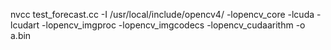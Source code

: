 nvcc test_forecast.cc -I /usr/local/include/opencv4/ -lopencv_core -lcuda -lcudart -lopencv_imgproc -lopencv_imgcodecs -lopencv_cudaarithm -o a.bin